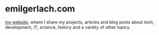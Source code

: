 # emilgerlach.com

[my website](https://emilgerlach.com), where I share my projects, articles and blog posts about tech, development, IT, science, history and a variety of other topics.
